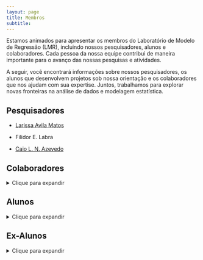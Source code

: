 ```yaml
---
layout: page
title: Membros
subtitle:
---
```


Estamos animados para apresentar os membros do Laboratório de Modelo de Regressão (LMR), incluindo nossos pesquisadores, alunos e colaboradores. Cada pessoa da nossa equipe contribui de maneira importante para o avanço das nossas pesquisas e atividades.

A seguir, você encontrará informações sobre nossos pesquisadores, os alunos que desenvolvem projetos sob nossa orientação e os colaboradores que nos ajudam com sua expertise. Juntos, trabalhamos para explorar novas fronteiras na análise de dados e modelagem estatística.


## Pesquisadores

- [Larissa Avila Matos](https://larissamatos.github.io/)

- Filidor E. Labra

- [Caio L. N. Azevedo](https://www.ime.unicamp.br/~cnaber/)


## Colaboradores
<details>
  <summary>Clique para expandir</summary>
  - Prof. Ming-Hui Chen, Department of Statistics, University of Connecticut - UCONN, USA

  - Prof. Mauricio Castro Cepero, Departamento de Estadística, Pontificia Universidad Católica de Chile, Santiago, Chile

  - Prof. Víctor Hugo Lachos Dávila, Department of Statistics, University of Connecticut - UCONN, USA

  - Prof. Celso Rômulo Barbosa Cabral, Departamento de Estatística, Universidade Federal do Ama- zonas - UFAM

  - Prof. Marcos Oliveira Prates, Departamento de Estatística, Universidade Federal de Minas Gerais - UFMG

  - Prof. Christian Eduardo Galarza Morales, ESPOL Polytechnic University - Escuela Superior Politécnica del Litoral, ESPOL - Facultad de Ciencias Naturales y Matemáticas, FCNM

  - Profa. Dra. Fernanda Lang Schumacher: The Ohio State University, Columbus, Ohio/EUA
</details>

## Alunos
<details>
  <summary>Clique para expandir</summary>
  - Carina Brunehilde Pinto da Silva

  - Katherine Andreina Loor Valeriano

  - Keyliane Travassos Almeida da Silva

  - Francisco Hildemar Calixto de Alencar
</details>

## Ex-Alunos
<details>
  <summary>Clique para expandir</summary>
  - Christian Eduardo Galarza Morales

  - Fernanda Lang Schumacher

  - Jose Alejandro Ordoñez

  - Letícia Bettine Infante

  - Marcela Nuñez Lemus

  - Thalita do Bem Mattos

  - Vitor Macedo Rocha
</details>

